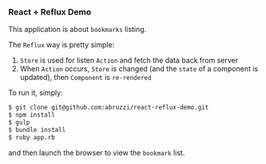 ### React + Reflux Demo

This application is about `bookmarks` listing.

The `Reflux` way is pretty simple:

1.  `Store` is used for listen `Action` and fetch the data back from server
2.  When `Action` occurs, `Store` is changed (and the `state` of a component is updated), then `Component` is `re-rendered`

To run it, simply:

```sh
$ git clone git@github.com:abruzzi/react-reflux-demo.git
$ npm install
$ gulp
$ bundle install
$ ruby app.rb
```

and then launch the browser to view the `bookmark` list.
